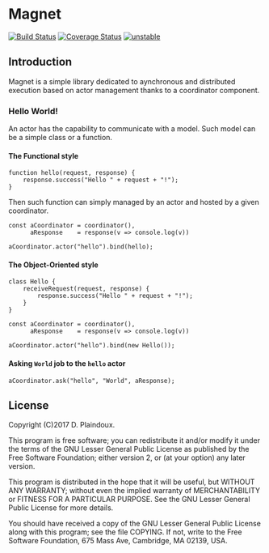 # Magnet

[![Build Status](https://travis-ci.org/d-plaindoux/magnet.svg?branch=master)](https://travis-ci.org/d-plaindoux/magnet)
[![Coverage Status](https://coveralls.io/repos/github/d-plaindoux/magnet/badge.svg?branch=master)](https://coveralls.io/github/d-plaindoux/magnet?branch=master)
[![unstable](http://badges.github.io/stability-badges/dist/unstable.svg)](http://github.com/badges/stability-badges)

## Introduction

Magnet is a simple library dedicated to aynchronous and distributed execution 
based on actor management thanks to a coordinator component.

### Hello World!

An actor has the capability to communicate with a model. Such model can
be a simple class or a function.

#### The Functional style

```javascriot
function hello(request, response) {
    response.success("Hello " + request + "!");
}
```

Then such function can simply managed by an actor and hosted by a given 
coordinator.

```javascriot
const aCoordinator = coordinator(),
      aResponse    = response(v => console.log(v))

aCoordinator.actor("hello").bind(hello);
```

#### The Object-Oriented style

```javascriot
class Hello {
    receiveRequest(request, response) {
        response.success("Hello " + request + "!");
    }
}
```

```javascriot
const aCoordinator = coordinator(),
      aResponse    = response(v => console.log(v))

aCoordinator.actor("hello").bind(new Hello());

```

#### Asking `World` job to the `hello` actor

```javascriot
aCoordinator.ask("hello", "World", aResponse);
```

## License

Copyright (C)2017 D. Plaindoux.

This program is  free software; you can redistribute  it and/or modify
it  under the  terms  of  the GNU  Lesser  General  Public License  as
published by  the Free Software  Foundation; either version 2,  or (at
your option) any later version.

This program  is distributed in the  hope that it will  be useful, but
WITHOUT   ANY  WARRANTY;   without  even   the  implied   warranty  of
MERCHANTABILITY  or FITNESS  FOR  A PARTICULAR  PURPOSE.  See the  GNU
Lesser General Public License for more details.

You  should have  received a  copy of  the GNU  Lesser General  Public
License along with  this program; see the file COPYING.  If not, write
to the  Free Software Foundation,  675 Mass Ave, Cambridge,  MA 02139,
USA.




